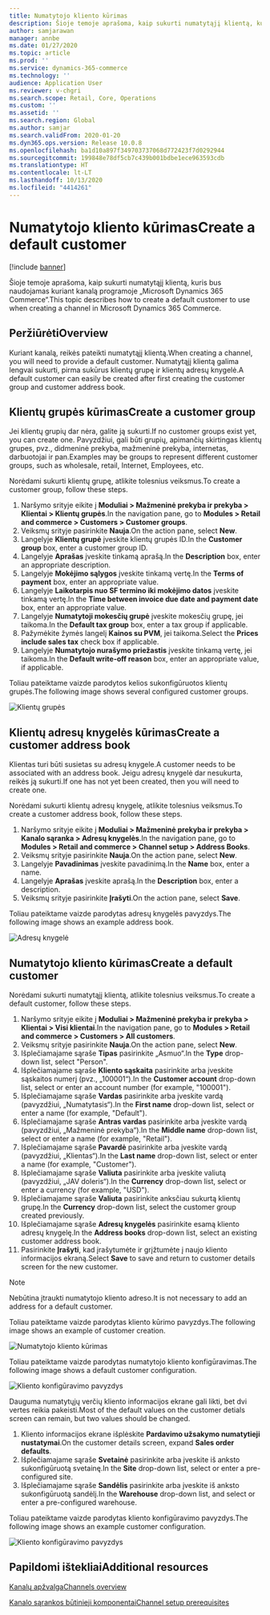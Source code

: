 ```yaml
---
title: Numatytojo kliento kūrimas
description: Šioje temoje aprašoma, kaip sukurti numatytąjį klientą, kuris bus naudojamas kuriant kanalą programoje „Microsoft Dynamics 365 Commerce“.
author: samjarawan
manager: annbe
ms.date: 01/27/2020
ms.topic: article
ms.prod: ''
ms.service: dynamics-365-commerce
ms.technology: ''
audience: Application User
ms.reviewer: v-chgri
ms.search.scope: Retail, Core, Operations
ms.custom: ''
ms.assetid: ''
ms.search.region: Global
ms.author: samjar
ms.search.validFrom: 2020-01-20
ms.dyn365.ops.version: Release 10.0.8
ms.openlocfilehash: ba1d10a897f349703737068d772423f7d0292944
ms.sourcegitcommit: 199848e78df5cb7c439b001bdbe1ece963593cdb
ms.translationtype: HT
ms.contentlocale: lt-LT
ms.lasthandoff: 10/13/2020
ms.locfileid: "4414261"
---
```

# <a name="create-a-default-customer"></a><span data-ttu-id="55840-103">Numatytojo kliento kūrimas</span><span class="sxs-lookup"><span data-stu-id="55840-103">Create a default customer</span></span>


[!include [banner](includes/banner.md)]

<span data-ttu-id="55840-104">Šioje temoje aprašoma, kaip sukurti numatytąjį klientą, kuris bus naudojamas kuriant kanalą programoje „Microsoft Dynamics 365 Commerce“.</span><span class="sxs-lookup"><span data-stu-id="55840-104">This topic describes how to create a default customer to use when creating a channel in Microsoft Dynamics 365 Commerce.</span></span>

## <a name="overview"></a><span data-ttu-id="55840-105">Peržiūrėti</span><span class="sxs-lookup"><span data-stu-id="55840-105">Overview</span></span>

<span data-ttu-id="55840-106">Kuriant kanalą, reikės pateikti numatytąjį klientą.</span><span class="sxs-lookup"><span data-stu-id="55840-106">When creating a channel, you will need to provide a default customer.</span></span> <span data-ttu-id="55840-107">Numatytąjį klientą galima lengvai sukurti, pirma sukūrus klientų grupę ir klientų adresų knygelė.</span><span class="sxs-lookup"><span data-stu-id="55840-107">A default customer can easily be created after first creating the customer group and customer address book.</span></span>

## <a name="create-a-customer-group"></a><span data-ttu-id="55840-108">Klientų grupės kūrimas</span><span class="sxs-lookup"><span data-stu-id="55840-108">Create a customer group</span></span>

<span data-ttu-id="55840-109">Jei klientų grupių dar nėra, galite ją sukurti.</span><span class="sxs-lookup"><span data-stu-id="55840-109">If no customer groups exist yet, you can create one.</span></span> <span data-ttu-id="55840-110">Pavyzdžiui, gali būti grupių, apimančių skirtingas klientų grupes, pvz., didmeninė prekyba, mažmeninė prekyba, internetas, darbuotojai ir pan.</span><span class="sxs-lookup"><span data-stu-id="55840-110">Examples may be groups to represent different customer groups, such as wholesale, retail, Internet, Employees, etc.</span></span>

<span data-ttu-id="55840-111">Norėdami sukurti klientų grupę, atlikite tolesnius veiksmus.</span><span class="sxs-lookup"><span data-stu-id="55840-111">To create a customer group, follow these steps.</span></span>

1. <span data-ttu-id="55840-112">Naršymo srityje eikite į **Moduliai \> Mažmeninė prekyba ir prekyba \> Klientai \> Klientų grupės**.</span><span class="sxs-lookup"><span data-stu-id="55840-112">In the navigation pane, go to **Modules \> Retail and commerce \> Customers \> Customer groups**.</span></span>
1. <span data-ttu-id="55840-113">Veiksmų srityje pasirinkite **Nauja**.</span><span class="sxs-lookup"><span data-stu-id="55840-113">On the action pane, select **New**.</span></span>
1. <span data-ttu-id="55840-114">Langelyje **Klientų grupė** įveskite klientų grupės ID.</span><span class="sxs-lookup"><span data-stu-id="55840-114">In the **Customer group** box, enter a customer group ID.</span></span>
1. <span data-ttu-id="55840-115">Langelyje **Aprašas** įveskite tinkamą aprašą.</span><span class="sxs-lookup"><span data-stu-id="55840-115">In the **Description** box, enter an appropriate description.</span></span>
1. <span data-ttu-id="55840-116">Langelyje **Mokėjimo sąlygos** įveskite tinkamą vertę.</span><span class="sxs-lookup"><span data-stu-id="55840-116">In the **Terms of payment** box, enter an appropriate value.</span></span>
1. <span data-ttu-id="55840-117">Langelyje **Laikotarpis nuo SF termino iki mokėjimo datos** įveskite tinkamą vertę.</span><span class="sxs-lookup"><span data-stu-id="55840-117">In the **Time between invoice due date and payment date** box, enter an appropriate value.</span></span>
1. <span data-ttu-id="55840-118">Langelyje **Numatytoji mokesčių grupė** įveskite mokesčių grupę, jei taikoma.</span><span class="sxs-lookup"><span data-stu-id="55840-118">In the **Default tax group** box, enter a tax group if applicable.</span></span>
1. <span data-ttu-id="55840-119">Pažymėkite žymės langelį **Kainos su PVM**, jei taikoma.</span><span class="sxs-lookup"><span data-stu-id="55840-119">Select the **Prices include sales tax** check box if applicable.</span></span>
1. <span data-ttu-id="55840-120">Langelyje **Numatytojo nurašymo priežastis** įveskite tinkamą vertę, jei taikoma.</span><span class="sxs-lookup"><span data-stu-id="55840-120">In the **Default write-off reason** box, enter an appropriate value, if applicable.</span></span>

<span data-ttu-id="55840-121">Toliau pateiktame vaizde parodytos kelios sukonfigūruotos klientų grupės.</span><span class="sxs-lookup"><span data-stu-id="55840-121">The following image shows several configured customer groups.</span></span>

![Klientų grupės](media/customer-groups.png)

## <a name="create-a-customer-address-book"></a><span data-ttu-id="55840-123">Klientų adresų knygelės kūrimas</span><span class="sxs-lookup"><span data-stu-id="55840-123">Create a customer address book</span></span>

<span data-ttu-id="55840-124">Klientas turi būti susietas su adresų knygele.</span><span class="sxs-lookup"><span data-stu-id="55840-124">A customer needs to be associated with an address book.</span></span> <span data-ttu-id="55840-125">Jeigu adresų knygelė dar nesukurta, reikės ją sukurti.</span><span class="sxs-lookup"><span data-stu-id="55840-125">If one has not yet been created, then you will need to create one.</span></span>

<span data-ttu-id="55840-126">Norėdami sukurti klientų adresų knygelę, atlikite tolesnius veiksmus.</span><span class="sxs-lookup"><span data-stu-id="55840-126">To create a customer address book, follow these steps.</span></span>

1. <span data-ttu-id="55840-127">Naršymo srityje eikite į **Moduliai \> Mažmeninė prekyba ir prekyba \> Kanalo sąranka \> Adresų knygelės**.</span><span class="sxs-lookup"><span data-stu-id="55840-127">In the navigation pane, go to **Modules \> Retail and commerce \> Channel setup \> Address Books**.</span></span>
1. <span data-ttu-id="55840-128">Veiksmų srityje pasirinkite **Nauja**.</span><span class="sxs-lookup"><span data-stu-id="55840-128">On the action pane, select **New**.</span></span>
1. <span data-ttu-id="55840-129">Langelyje **Pavadinimas** įveskite pavadinimą.</span><span class="sxs-lookup"><span data-stu-id="55840-129">In the **Name** box, enter a name.</span></span>
1. <span data-ttu-id="55840-130">Langelyje **Aprašas** įveskite aprašą.</span><span class="sxs-lookup"><span data-stu-id="55840-130">In the **Description** box, enter a description.</span></span>
1. <span data-ttu-id="55840-131">Veiksmų srityje pasirinkite **Įrašyti**.</span><span class="sxs-lookup"><span data-stu-id="55840-131">On the action pane, select **Save**.</span></span>

<span data-ttu-id="55840-132">Toliau pateiktame vaizde parodytas adresų knygelės pavyzdys.</span><span class="sxs-lookup"><span data-stu-id="55840-132">The following image shows an example address book.</span></span>

![Adresų knygelė](media/address-book.png)

## <a name="create-a-default-customer"></a><span data-ttu-id="55840-134">Numatytojo kliento kūrimas</span><span class="sxs-lookup"><span data-stu-id="55840-134">Create a default customer</span></span>

<span data-ttu-id="55840-135">Norėdami sukurti numatytąjį klientą, atlikite tolesnius veiksmus.</span><span class="sxs-lookup"><span data-stu-id="55840-135">To create a default customer, follow these steps.</span></span>

1. <span data-ttu-id="55840-136">Naršymo srityje eikite į **Moduliai \> Mažmeninė prekyba ir prekyba \> Klientai \> Visi klientai**.</span><span class="sxs-lookup"><span data-stu-id="55840-136">In the navigation pane, go to **Modules \> Retail and commerce \> Customers \> All customers**.</span></span>
1. <span data-ttu-id="55840-137">Veiksmų srityje pasirinkite **Nauja**.</span><span class="sxs-lookup"><span data-stu-id="55840-137">On the action pane, select **New**.</span></span>
1. <span data-ttu-id="55840-138">Išplečiamajame sąraše **Tipas** pasirinkite „Asmuo“.</span><span class="sxs-lookup"><span data-stu-id="55840-138">In the **Type** drop-down list, select "Person".</span></span>
1. <span data-ttu-id="55840-139">Išplečiamajame sąraše **Kliento sąskaita** pasirinkite arba įveskite sąskaitos numerį (pvz., „100001“).</span><span class="sxs-lookup"><span data-stu-id="55840-139">In the **Customer account** drop-down list, select or enter an account number (for example, "100001").</span></span>
1. <span data-ttu-id="55840-140">Išplečiamajame sąraše **Vardas** pasirinkite arba įveskite vardą (pavyzdžiui, „Numatytasis“).</span><span class="sxs-lookup"><span data-stu-id="55840-140">In the **First name** drop-down list, select or enter a name (for example, "Default").</span></span>
1. <span data-ttu-id="55840-141">Išplečiamajame sąraše **Antras vardas** pasirinkite arba įveskite vardą (pavyzdžiui, „Mažmeninė prekyba“).</span><span class="sxs-lookup"><span data-stu-id="55840-141">In the **Middle name** drop-down list, select or enter a name (for example, "Retail").</span></span>
1. <span data-ttu-id="55840-142">Išplečiamajame sąraše **Pavardė** pasirinkite arba įveskite vardą (pavyzdžiui, „Klientas“).</span><span class="sxs-lookup"><span data-stu-id="55840-142">In the **Last name** drop-down list, select or enter a name (for example, "Customer").</span></span>
1. <span data-ttu-id="55840-143">Išplečiamajame sąraše **Valiuta** pasirinkite arba įveskite valiutą (pavyzdžiui, „JAV doleris“).</span><span class="sxs-lookup"><span data-stu-id="55840-143">In the **Currency** drop-down list, select or enter a currency (for example, "USD").</span></span>
1. <span data-ttu-id="55840-144">Išplečiamajame sąraše **Valiuta** pasirinkite anksčiau sukurtą klientų grupę.</span><span class="sxs-lookup"><span data-stu-id="55840-144">In the **Currency** drop-down list, select the customer group created previously.</span></span>
1. <span data-ttu-id="55840-145">Išplečiamajame sąraše **Adresų knygelės** pasirinkite esamą kliento adresų knygelę.</span><span class="sxs-lookup"><span data-stu-id="55840-145">In the **Address books**  drop-down list, select an existing customer address book.</span></span>
1. <span data-ttu-id="55840-146">Pasirinkite **Įrašyti**, kad įrašytumėte ir grįžtumėte į naujo kliento informacijos ekraną.</span><span class="sxs-lookup"><span data-stu-id="55840-146">Select **Save** to save and return to customer details screen for the new customer.</span></span>

> [!NOTE]
> <span data-ttu-id="55840-147">Nebūtina įtraukti numatytojo kliento adreso.</span><span class="sxs-lookup"><span data-stu-id="55840-147">It is not necessary to add an address for a default customer.</span></span>

<span data-ttu-id="55840-148">Toliau pateiktame vaizde parodytas kliento kūrimo pavyzdys.</span><span class="sxs-lookup"><span data-stu-id="55840-148">The following image shows an example of customer creation.</span></span>

![Numatytojo kliento kūrimas](media/default-customer-creation.png)

<span data-ttu-id="55840-150">Toliau pateiktame vaizde parodytas numatytojo kliento konfigūravimas.</span><span class="sxs-lookup"><span data-stu-id="55840-150">The following image shows a default customer configuration.</span></span>

![Kliento konfigūravimo pavyzdys](media/default-customer-configuration1.png)

<span data-ttu-id="55840-152">Dauguma numatytųjų verčių kliento informacijos ekrane gali likti, bet dvi vertes reikia pakeisti.</span><span class="sxs-lookup"><span data-stu-id="55840-152">Most of the default values on the customer detials screen can remain, but two values should be changed.</span></span>

1. <span data-ttu-id="55840-153">Kliento informacijos ekrane išplėskite **Pardavimo užsakymo numatytieji nustatymai**.</span><span class="sxs-lookup"><span data-stu-id="55840-153">On the customer details screen, expand **Sales order defaults**.</span></span>
1. <span data-ttu-id="55840-154">Išplečiamajame sąraše **Svetainė** pasirinkite arba įveskite iš anksto sukonfigūruotą svetainę.</span><span class="sxs-lookup"><span data-stu-id="55840-154">In the **Site** drop-down list, select or enter a pre-configured site.</span></span>
1. <span data-ttu-id="55840-155">Išplečiamajame sąraše **Sandėlis** pasirinkite arba įveskite iš anksto sukonfigūruotą sandėlį.</span><span class="sxs-lookup"><span data-stu-id="55840-155">In the **Warehouse** drop-down list, and select or enter a pre-configured warehouse.</span></span>

<span data-ttu-id="55840-156">Toliau pateiktame vaizde parodytas kliento konfigūravimo pavyzdys.</span><span class="sxs-lookup"><span data-stu-id="55840-156">The following image shows an example customer configuration.</span></span>

![Kliento konfigūravimo pavyzdys](media/default-customer-configuration2.png)

## <a name="additional-resources"></a><span data-ttu-id="55840-158">Papildomi ištekliai</span><span class="sxs-lookup"><span data-stu-id="55840-158">Additional resources</span></span>

[<span data-ttu-id="55840-159">Kanalų apžvalga</span><span class="sxs-lookup"><span data-stu-id="55840-159">Channels overview</span></span>](channels-overview.md)

[<span data-ttu-id="55840-160">Kanalo sąrankos būtinieji komponentai</span><span class="sxs-lookup"><span data-stu-id="55840-160">Channel setup prerequisites</span></span>](channels-prerequisites.md)
